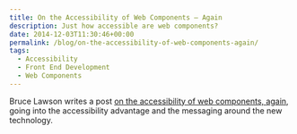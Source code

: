 ```yaml
---
title: On the Accessibility of Web Components – Again
description: Just how accessible are web components?
date: 2014-12-03T11:30:46+00:00
permalink: /blog/on-the-accessibility-of-web-components-again/
tags:
  - Accessibility
  - Front End Development
  - Web Components
---
```


Bruce Lawson writes a post [on the accessibility of web components, again](http://www.brucelawson.co.uk/2014/on-the-accessibility-of-web-components-again/), going into the accessibility advantage and the messaging around the new technology.
